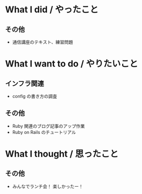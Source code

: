 # What I did / やったこと
## その他
- 通信講座のテキスト、練習問題

# What I want to do / やりたいこと
## インフラ関連
- config の書き方の調査

## その他
- Ruby 関連のブログ記事のアップ作業
- Ruby on Rails のチュートリアル

# What I thought / 思ったこと
## その他
- みんなでランチ会！ 楽しかったー！
